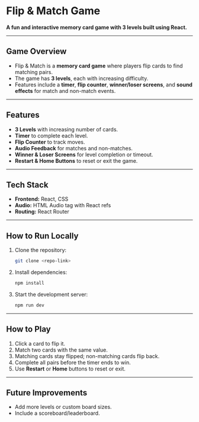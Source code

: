 # Flip & Match Game

**A fun and interactive memory card game with 3 levels built using React.**

---

## Game Overview

* Flip & Match is a **memory card game** where players flip cards to find matching pairs.
* The game has **3 levels**, each with increasing difficulty.
* Features include a **timer**, **flip counter**, **winner/loser screens**, and **sound effects** for match and non-match events.

---

## Features

* **3 Levels** with increasing number of cards.
* **Timer** to complete each level.
* **Flip Counter** to track moves.
* **Audio Feedback** for matches and non-matches.
* **Winner & Loser Screens** for level completion or timeout.
* **Restart & Home Buttons** to reset or exit the game.

---

## Tech Stack

* **Frontend:** React, CSS
* **Audio:** HTML Audio tag with React refs
* **Routing:** React Router

---

## How to Run Locally

1. Clone the repository:

   ```bash
   git clone <repo-link>
   ```
2. Install dependencies:

   ```bash
   npm install
   ```
3. Start the development server:

   ```bash
   npm run dev
   ```


---


## How to Play

1. Click a card to flip it.
2. Match two cards with the same value.
3. Matching cards stay flipped; non-matching cards flip back.
4. Complete all pairs before the timer ends to win.
5. Use **Restart** or **Home** buttons to reset or exit.

---

## Future Improvements

* Add more levels or custom board sizes.
* Include a scoreboard/leaderboard.
